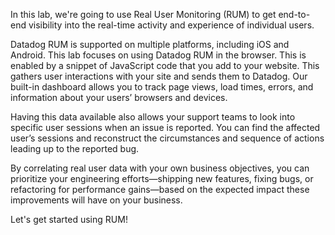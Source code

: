 In this lab, we're going to use Real User Monitoring (RUM) to get end-to-end visibility into the real-time activity and experience of individual users. 

Datadog RUM is supported on multiple platforms, including iOS and Android. This lab focuses on using Datadog RUM in the browser. This is enabled by a snippet of JavaScript code that you add to your website. This gathers user interactions with your site and sends them to Datadog.  Our built-in dashboard allows you to track page views, load times, errors, and information about your users’ browsers and devices.

Having this data available also allows your support teams to look into specific user sessions when an issue is reported. You can find the affected user’s sessions and reconstruct the circumstances and sequence of actions leading up to the reported bug.

By correlating real user data with your own business objectives, you can prioritize your engineering efforts—shipping new features, fixing bugs, or refactoring for performance gains—based on the expected impact these improvements will have on your business.

Let's get started using RUM!